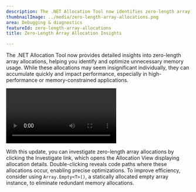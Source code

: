 ```yaml
---
description: The .NET Allocation Tool now identifies zero-length array allocations, helping optimize memory usage and performance.
thumbnailImage: ../media/zero-length-array-allocations.png
area: Debugging & diagnostics
featureId: zero-length-array-allocations
title: Zero-Length Array Allocation Insights

---
```



The .NET Allocation Tool now provides detailed insights into zero-length array allocations, helping you identify and optimize unnecessary memory usage. While these allocations may seem insignificant individually, they can accumulate quickly and impact performance, especially in high-performance or memory-constrained applications.

![Native Instrumentation Tool](../media/zero-length-array-allocations.mp4)

With this update, you can investigate zero-length array allocations by clicking the Investigate link, which opens the Allocation View displaying allocation details. Double-clicking reveals code paths where these allocations occur, enabling precise optimizations. To improve efficiency, consider using `Array.Empty<T>()`, a statically allocated empty array instance, to eliminate redundant memory allocations.
